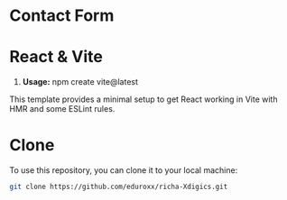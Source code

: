 # Contact Form
# React & Vite

1. **Usage:**
npm create vite@latest

This template provides a minimal setup to get React working in Vite with HMR and some ESLint rules.

# Clone 
To use this repository, you can clone it to your local machine:

```bash
git clone https://github.com/eduroxx/richa-Xdigics.git
